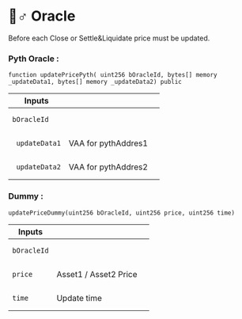 # 🧙♂ Oracle

Before each Close or Settle\&Liquidate price must be updated.



### Pyth Oracle :

```solidity
function updatePricePyth( uint256 bOracleId, bytes[] memory _updateData1, bytes[] memory _updateData2) public
```

<table data-header-hidden><thead><tr><th>Inputs</th><th></th><th data-hidden></th></tr></thead><tbody><tr><td><pre><code>bOracleId
</code></pre></td><td></td><td></td></tr><tr><td><pre><code>_updateData1
</code></pre></td><td>VAA for pythAddres1</td><td></td></tr><tr><td><pre><code>_updateData2
</code></pre></td><td>VAA for pythAddres2</td><td></td></tr></tbody></table>



### Dummy :&#x20;

```solidity
updatePriceDummy(uint256 bOracleId, uint256 price, uint256 time)
```

<table data-header-hidden><thead><tr><th>Inputs</th><th></th><th data-hidden></th></tr></thead><tbody><tr><td><pre><code>bOracleId
</code></pre></td><td></td><td></td></tr><tr><td><pre><code>price
</code></pre></td><td>Asset1 / Asset2 Price</td><td></td></tr><tr><td><pre><code>time
</code></pre></td><td>Update time</td><td></td></tr></tbody></table>

